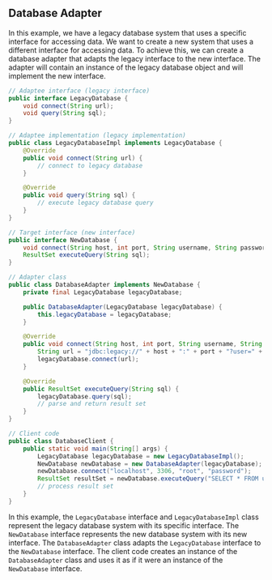 ## Database Adapter
In this example, we have a legacy database system that uses a specific interface for accessing data. We want to create a new system that uses a different interface for accessing data. To achieve this, we can create a database adapter that adapts the legacy interface to the new interface. The adapter will contain an instance of the legacy database object and will implement the new interface.
```java
// Adaptee interface (legacy interface)
public interface LegacyDatabase {
    void connect(String url);
    void query(String sql);
}

// Adaptee implementation (legacy implementation)
public class LegacyDatabaseImpl implements LegacyDatabase {
    @Override
    public void connect(String url) {
        // connect to legacy database
    }

    @Override
    public void query(String sql) {
        // execute legacy database query
    }
}

// Target interface (new interface)
public interface NewDatabase {
    void connect(String host, int port, String username, String password);
    ResultSet executeQuery(String sql);
}

// Adapter class
public class DatabaseAdapter implements NewDatabase {
    private final LegacyDatabase legacyDatabase;

    public DatabaseAdapter(LegacyDatabase legacyDatabase) {
        this.legacyDatabase = legacyDatabase;
    }

    @Override
    public void connect(String host, int port, String username, String password) {
        String url = "jdbc:legacy://" + host + ":" + port + "?user=" + username + "&password=" + password;
        legacyDatabase.connect(url);
    }

    @Override
    public ResultSet executeQuery(String sql) {
        legacyDatabase.query(sql);
        // parse and return result set
    }
}

// Client code
public class DatabaseClient {
    public static void main(String[] args) {
        LegacyDatabase legacyDatabase = new LegacyDatabaseImpl();
        NewDatabase newDatabase = new DatabaseAdapter(legacyDatabase);
        newDatabase.connect("localhost", 3306, "root", "password");
        ResultSet resultSet = newDatabase.executeQuery("SELECT * FROM users");
        // process result set
    }
}
```
In this example, the `LegacyDatabase` interface and `LegacyDatabaseImpl` class represent the legacy database system with its specific interface. The `NewDatabase` interface represents the new database system with its new interface. The `DatabaseAdapter` class adapts the `LegacyDatabase` interface to the `NewDatabase` interface. The client code creates an instance of the `DatabaseAdapter` class and uses it as if it were an instance of the `NewDatabase` interface.